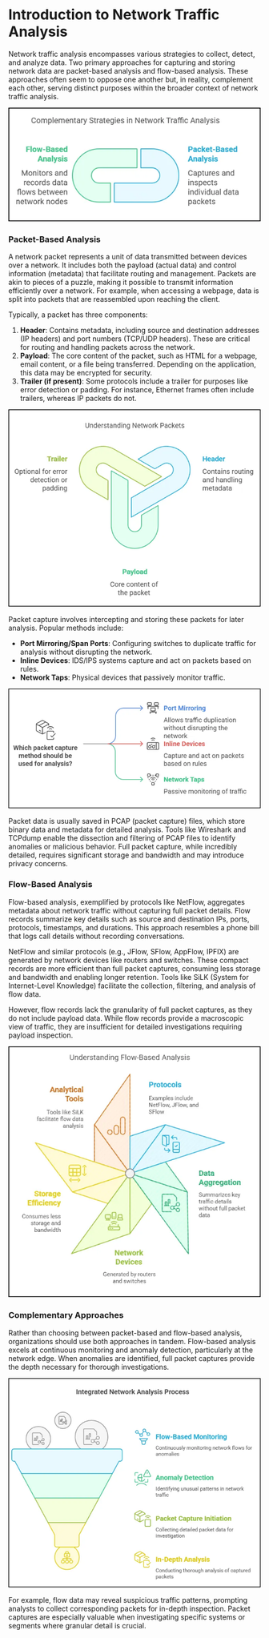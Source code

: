 # Introduction to Network Traffic Analysis

Network traffic analysis encompasses various strategies to collect, detect, and analyze data. Two primary approaches for capturing and storing network data are packet-based analysis and flow-based analysis. These approaches often seem to oppose one another but, in reality, complement each other, serving distinct purposes within the broader context of network traffic analysis.

![image.png](Files/1-Intro/image1.webp)

### Packet-Based Analysis

A network packet represents a unit of data transmitted between devices over a network. It includes both the payload (actual data) and control information (metadata) that facilitate routing and management. Packets are akin to pieces of a puzzle, making it possible to transmit information efficiently over a network. For example, when accessing a webpage, data is split into packets that are reassembled upon reaching the client.

Typically, a packet has three components:

1. **Header**: Contains metadata, including source and destination addresses (IP headers) and port numbers (TCP/UDP headers). These are critical for routing and handling packets across the network.
2. **Payload**: The core content of the packet, such as HTML for a webpage, email content, or a file being transferred. Depending on the application, this data may be encrypted for security.
3. **Trailer (if present)**: Some protocols include a trailer for purposes like error detection or padding. For instance, Ethernet frames often include trailers, whereas IP packets do not.

![image.png](Files/1-Intro/image2.webp)

Packet capture involves intercepting and storing these packets for later analysis. Popular methods include:

- **Port Mirroring/Span Ports**: Configuring switches to duplicate traffic for analysis without disrupting the network.
- **Inline Devices**: IDS/IPS systems capture and act on packets based on rules.
- **Network Taps**: Physical devices that passively monitor traffic.

![image.png](Files/1-Intro/image3.webp)

Packet data is usually saved in PCAP (packet capture) files, which store binary data and metadata for detailed analysis. Tools like Wireshark and TCPdump enable the dissection and filtering of PCAP files to identify anomalies or malicious behavior. Full packet capture, while incredibly detailed, requires significant storage and bandwidth and may introduce privacy concerns.

### Flow-Based Analysis

Flow-based analysis, exemplified by protocols like NetFlow, aggregates metadata about network traffic without capturing full packet details. Flow records summarize key details such as source and destination IPs, ports, protocols, timestamps, and durations. This approach resembles a phone bill that logs call details without recording conversations.

NetFlow and similar protocols (e.g., JFlow, SFlow, AppFlow, IPFIX) are generated by network devices like routers and switches. These compact records are more efficient than full packet captures, consuming less storage and bandwidth and enabling longer retention. Tools like SiLK (System for Internet-Level Knowledge) facilitate the collection, filtering, and analysis of flow data.

However, flow records lack the granularity of full packet captures, as they do not include payload data. While flow records provide a macroscopic view of traffic, they are insufficient for detailed investigations requiring payload inspection.

![image.png](Files/1-Intro/image4.webp)

### Complementary Approaches

Rather than choosing between packet-based and flow-based analysis, organizations should use both approaches in tandem. Flow-based analysis excels at continuous monitoring and anomaly detection, particularly at the network edge. When anomalies are identified, full packet captures provide the depth necessary for thorough investigations.

![image.png](Files/1-Intro/image5.webp)

For example, flow data may reveal suspicious traffic patterns, prompting analysts to collect corresponding packets for in-depth inspection. Packet captures are especially valuable when investigating specific systems or segments where granular detail is crucial.
